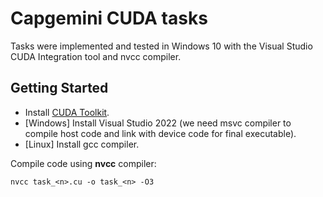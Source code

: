 # Capgemini CUDA tasks
Tasks were implemented and tested in Windows 10 with the Visual Studio CUDA Integration tool and nvcc compiler.

## Getting Started
- Install [CUDA Toolkit](https://developer.nvidia.com/cuda-toolkit).
- [Windows] Install Visual Studio 2022 (we need msvc compiler to compile host code and link with device code for final executable).
- [Linux] Install gcc compiler.

Compile code using **nvcc** compiler:

`nvcc task_<n>.cu -o task_<n> -O3`
